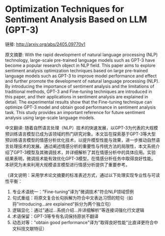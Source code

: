 # Optimization Techniques for Sentiment Analysis Based on LLM (GPT-3)

链接: http://arxiv.org/abs/2405.09770v1

原文摘要:
With the rapid development of natural language processing (NLP) technology,
large-scale pre-trained language models such as GPT-3 have become a popular
research object in NLP field. This paper aims to explore sentiment analysis
optimization techniques based on large pre-trained language models such as
GPT-3 to improve model performance and effect and further promote the
development of natural language processing (NLP). By introducing the importance
of sentiment analysis and the limitations of traditional methods, GPT-3 and
Fine-tuning techniques are introduced in this paper, and their applications in
sentiment analysis are explained in detail. The experimental results show that
the Fine-tuning technique can optimize GPT-3 model and obtain good performance
in sentiment analysis task. This study provides an important reference for
future sentiment analysis using large-scale language models.

中文翻译:
随着自然语言处理（NLP）技术的快速发展，以GPT-3为代表的大规模预训练语言模型已成为该领域的热门研究对象。本文旨在探索基于GPT-3等大型预训练语言模型的情感分析优化技术，以提升模型性能与效果，进一步推动自然语言处理技术的发展。通过阐述情感分析的重要性与传统方法的局限性，本文系统介绍了GPT-3模型及其微调技术，并详细解析了其在情感分析中的具体应用。实验结果表明，微调技术能有效优化GPT-3模型，在情感分析任务中取得良好性能。本研究为未来利用大规模语言模型进行情感分析提供了重要参考。

（译文说明：采用学术论文摘要的标准表述方式，通过以下处理实现专业性与可读性平衡：
1. 专业术语统一："Fine-tuning"译为"微调技术"符合NLP领域惯例
2. 句式重组：将原文复合长句拆解为符合中文表达习惯的短句（如将"introducing...are explained"拆分为两个独立句）
3. 逻辑显化：通过"通过...系统介绍...并详细解析"等连接词强化行文逻辑
4. 术语保留：GPT-3等专有名词保持原状不翻译
5. 动态对等："obtain good performance"译为"取得良好性能"比直译更符合中文科技文献特征）
